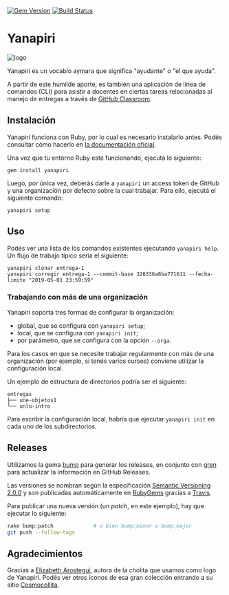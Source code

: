 [![Gem Version](https://badge.fury.io/rb/yanapiri.svg)](https://rubygems.org/gems/yanapiri)
[![Build Status](https://travis-ci.org/uqbar-project/yanapiri.svg?branch=master)](https://travis-ci.org/uqbar-project/yanapiri)

# Yanapiri

![logo](https://user-images.githubusercontent.com/1585835/57146278-53838f00-6d9b-11e9-9875-56dc509e4943.png)


Yanapiri es un vocablo aymara que significa "ayudante" o "el que ayuda".

A partir de este humilde aporte, es también una aplicación de línea de comandos (CLI) para asistir a docentes en ciertas tareas relacionadas al manejo de entregas a través de [GitHub Classroom](https://classroom.github.com/).

## Instalación

Yanapiri funciona con Ruby, por lo cual es necesario instalarlo antes. Podés consultar cómo hacerlo en [la documentación oficial](https://www.ruby-lang.org/es/documentation/installation/).

Una vez que tu entorno Ruby esté funcionando, ejecutá lo siguiente:

```
gem install yanapiri
```

Luego, por única vez, deberás darle a `yanapiri` un access token de GitHub y una organización por defecto sobre la cual trabajar. Para ello, ejecutá el siguiente comando:

```
yanapiri setup
```

## Uso

Podés ver una lista de los comandos existentes ejecutando `yanapiri help`.
Un flujo de trabajo típico sería el siguiente:

```
yanapiri clonar entrega-1
yanapiri corregir entrega-1 --commit-base 326336a8ba771611 --fecha-limite "2019-05-01 23:59:59"
```

### Trabajando con más de una organización

Yanapiri soporta tres formas de configurar la organización:
* global, que se configura con `yanapiri setup`;
* local, que se configura con `yanapiri init`;
* por parámetro, que se configura con la opción `--orga`.

Para los casos en que se necesite trabajar regularmente con más de una organización (por ejemplo, si tenés varios cursos) conviene utilizar la configuración local.

Un ejemplo de estructura de directorios podría ser el siguiente:

```
entregas
├── une-objetos1
└── unlu-intro
```

Para escribir la configuración local, habría que ejecutar `yanapiri init` en cada uno de los subdirectorios.

## Releases

Utilizamos la gema [bump](https://github.com/gregorym/bump) para generar los releases, en conjunto con [gren](https://github.com/github-tools/github-release-notes) para actualizar la información en GitHub Releases.

Las versiones se nombran según la especificación [Semantic Versioning 2.0.0](https://semver.org/) y son publicadas automáticamente en [RubyGems](http://rubygems.org) gracias a [Travis](https://travis-ci.org).

Para publicar una nueva versión (un _patch_, en este ejemplo), hay que ejecutar lo siguiente:

```bash
rake bump:patch             # o bien bump:minor o bump:major
git push --follow-tags
```

## Agradecimientos

Gracias a [Elizabeth Arostegui](http://www.coloripop.com/), autora de la cholita que usamos como logo de Yanapiri. Podés ver otros íconos de esa gran colección entrando a su sitio [Cosmocollita](http://cosmocollita.com/).

